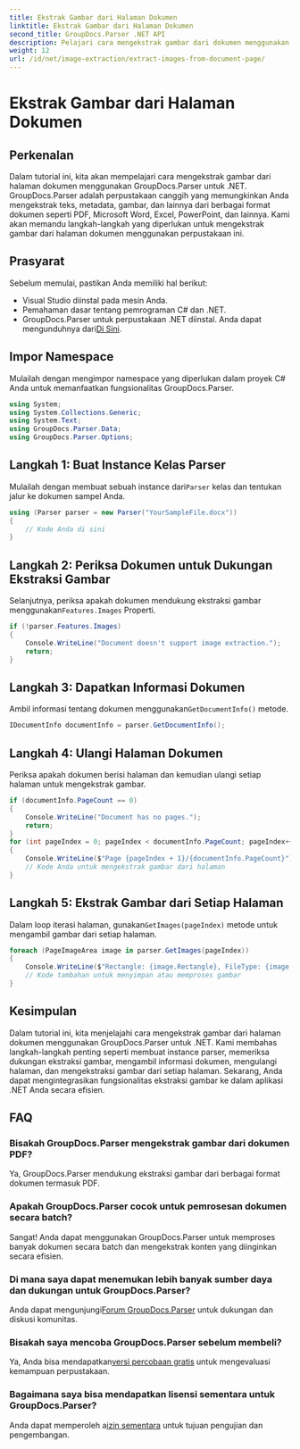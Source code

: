 ```yaml
---
title: Ekstrak Gambar dari Halaman Dokumen
linktitle: Ekstrak Gambar dari Halaman Dokumen
second_title: GroupDocs.Parser .NET API
description: Pelajari cara mengekstrak gambar dari dokumen menggunakan GroupDocs.Parser untuk .NET. Tingkatkan kemampuan pemrosesan dokumen Anda.
weight: 12
url: /id/net/image-extraction/extract-images-from-document-page/
---
```


# Ekstrak Gambar dari Halaman Dokumen

## Perkenalan
Dalam tutorial ini, kita akan mempelajari cara mengekstrak gambar dari halaman dokumen menggunakan GroupDocs.Parser untuk .NET. GroupDocs.Parser adalah perpustakaan canggih yang memungkinkan Anda mengekstrak teks, metadata, gambar, dan lainnya dari berbagai format dokumen seperti PDF, Microsoft Word, Excel, PowerPoint, dan lainnya. Kami akan memandu langkah-langkah yang diperlukan untuk mengekstrak gambar dari halaman dokumen menggunakan perpustakaan ini.
## Prasyarat
Sebelum memulai, pastikan Anda memiliki hal berikut:
- Visual Studio diinstal pada mesin Anda.
- Pemahaman dasar tentang pemrograman C# dan .NET.
- GroupDocs.Parser untuk perpustakaan .NET diinstal. Anda dapat mengunduhnya dari[Di Sini](https://releases.groupdocs.com/parser/net/).

## Impor Namespace
Mulailah dengan mengimpor namespace yang diperlukan dalam proyek C# Anda untuk memanfaatkan fungsionalitas GroupDocs.Parser.
```csharp
using System;
using System.Collections.Generic;
using System.Text;
using GroupDocs.Parser.Data;
using GroupDocs.Parser.Options;
```
## Langkah 1: Buat Instance Kelas Parser
 Mulailah dengan membuat sebuah instance dari`Parser` kelas dan tentukan jalur ke dokumen sampel Anda.
```csharp
using (Parser parser = new Parser("YourSampleFile.docx"))
{
    // Kode Anda di sini
}
```
## Langkah 2: Periksa Dokumen untuk Dukungan Ekstraksi Gambar
 Selanjutnya, periksa apakah dokumen mendukung ekstraksi gambar menggunakan`Features.Images` Properti.
```csharp
if (!parser.Features.Images)
{
    Console.WriteLine("Document doesn't support image extraction.");
    return;
}
```
## Langkah 3: Dapatkan Informasi Dokumen
 Ambil informasi tentang dokumen menggunakan`GetDocumentInfo()` metode.
```csharp
IDocumentInfo documentInfo = parser.GetDocumentInfo();
```
## Langkah 4: Ulangi Halaman Dokumen
Periksa apakah dokumen berisi halaman dan kemudian ulangi setiap halaman untuk mengekstrak gambar.
```csharp
if (documentInfo.PageCount == 0)
{
    Console.WriteLine("Document has no pages.");
    return;
}
for (int pageIndex = 0; pageIndex < documentInfo.PageCount; pageIndex++)
{
    Console.WriteLine($"Page {pageIndex + 1}/{documentInfo.PageCount}");
    // Kode Anda untuk mengekstrak gambar dari halaman
}
```
## Langkah 5: Ekstrak Gambar dari Setiap Halaman
 Dalam loop iterasi halaman, gunakan`GetImages(pageIndex)` metode untuk mengambil gambar dari setiap halaman.
```csharp
foreach (PageImageArea image in parser.GetImages(pageIndex))
{
    Console.WriteLine($"Rectangle: {image.Rectangle}, FileType: {image.FileType}");
    // Kode tambahan untuk menyimpan atau memproses gambar
}
```

## Kesimpulan
Dalam tutorial ini, kita menjelajahi cara mengekstrak gambar dari halaman dokumen menggunakan GroupDocs.Parser untuk .NET. Kami membahas langkah-langkah penting seperti membuat instance parser, memeriksa dukungan ekstraksi gambar, mengambil informasi dokumen, mengulangi halaman, dan mengekstraksi gambar dari setiap halaman. Sekarang, Anda dapat mengintegrasikan fungsionalitas ekstraksi gambar ke dalam aplikasi .NET Anda secara efisien.

## FAQ
### Bisakah GroupDocs.Parser mengekstrak gambar dari dokumen PDF?
Ya, GroupDocs.Parser mendukung ekstraksi gambar dari berbagai format dokumen termasuk PDF.
### Apakah GroupDocs.Parser cocok untuk pemrosesan dokumen secara batch?
Sangat! Anda dapat menggunakan GroupDocs.Parser untuk memproses banyak dokumen secara batch dan mengekstrak konten yang diinginkan secara efisien.
### Di mana saya dapat menemukan lebih banyak sumber daya dan dukungan untuk GroupDocs.Parser?
 Anda dapat mengunjungi[Forum GroupDocs.Parser](https://forum.groupdocs.com/c/parser/17) untuk dukungan dan diskusi komunitas.
### Bisakah saya mencoba GroupDocs.Parser sebelum membeli?
 Ya, Anda bisa mendapatkan[versi percobaan gratis](https://releases.groupdocs.com/) untuk mengevaluasi kemampuan perpustakaan.
### Bagaimana saya bisa mendapatkan lisensi sementara untuk GroupDocs.Parser?
 Anda dapat memperoleh a[izin sementara](https://purchase.groupdocs.com/temporary-license/) untuk tujuan pengujian dan pengembangan.